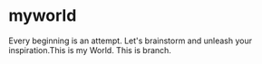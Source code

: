 # myworld
Every beginning is an attempt. Let's brainstorm and unleash your inspiration.This is my World.
This is branch.
